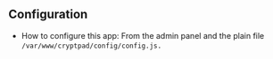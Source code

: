 ## Configuration

* How to configure this app: From the admin panel and the plain file `/var/www/cryptpad/config/config.js.`
